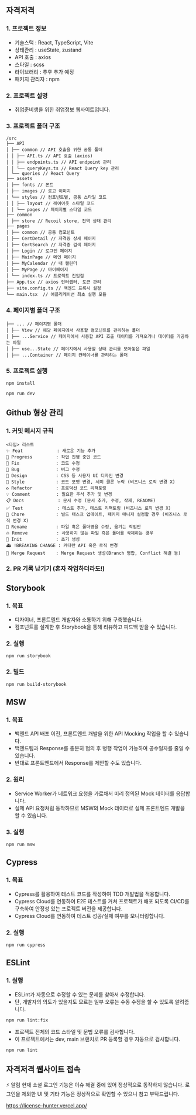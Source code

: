 ## 자격저격

### 1. 프로젝트 정보

- 기술스택 : React, TypeScript, Vite
- 상태관리 : useState, zustand
- API 호출 : axios
- 스타일 : scss
- 라이브러리 : 추후 추가 예정
- 패키지 관리자 : npm

### 2. 프로젝트 설명

- 취업준비생을 위한 취업정보 웹사이트입니다.

### 3. 프로젝트 폴더 구조

```
/src
├── API
│ ├── common // API 호출을 위한 공통 폴더
│ │ ├── API.ts // API 호출 (axios)
│ │ ├── endpoints.ts // API endpoint 관리
│ │ └── queryKeys.ts // React Query key 관리
│ └── queries // React Query
├── assets
│ ├── fonts // 폰트
│ ├── images // 로고 이미지
│ └── styles // 컴포넌트별, 공통 스타일 코드
│ │ ├── layout // 레이아웃 스타일 코드
│ │ └── pages // 페이지별 스타일 코드
├── common
│ ├── store // Recoil store, 전역 상태 관리
├── pages
│ ├── common // 공통 컴포넌트
│ ├── CertDetail // 자격증 상세 페이지
│ ├── CertSearch // 자격증 검색 페이지
│ ├── Login // 로그인 페이지
│ ├── MainPage // 메인 페이지
│ ├── MyCalendar // 내 캘린더
│ ├── MyPage // 마이페이지
│ └── index.ts // 프로젝트 진입점
├── App.tsx // axios 인터셉터, 토큰 관리
├── vite.config.ts // 백엔드 프록시 설정
└── main.tsx  // 애플리케이션 최초 실행 모듈
```

### 4. 페이지별 폴더 구조

```
├── ... // 페이지명 폴더
│ ├── View // 해당 페이지에서 사용할 컴포넌트를 관리하는 폴더
│ ├── ...Service // 페이지에서 사용할 API 호출 데이터를 가져오거나 데이터를 가공하는 파일
│ ├── use...State // 페이지에서 사용할 상태 관리를 모아놓은 파일
│ ├── ...Container // 페이지 컨테이너를 관리하는 폴더
```

### 5. 프로젝트 실행

```
npm install
```

```
npm run dev
```

## Github 형상 관리

### 1. 커밋 메시지 규칙

```
<타입> 리스트
✨ Feat             : 새로운 기능 추가
🚧 Progress         : 작업 진행 중인 코드
🎯 Fix              : 코드 수정
🐛 Bug              : 버그 수정
🎨 Design           : CSS 등 사용자 UI 디자인 변경
💄 Style            : 코드 포맷 변경, 세미 콜론 누락 (비즈니스 로직 변경 X)
♻️ Refactor         : 프로덕션 코드 리팩토링
💡 Comment          : 필요한 주석 추가 및 변경
📋 Docs             : 문서 수정 (문서 추가, 수정, 삭제, README)
✅ Test             : 테스트 추가, 테스트 리팩토링 (비즈니스 로직 변경 X)
🔖 Chore            : 빌드 태스크 업데이트, 패키지 매니저 설정할 경우 (비즈니스 로직 변경 X)
📝 Rename           : 파일 혹은 폴더명을 수정, 옮기는 작업만
🔥 Remove           : 사용하지 않는 파일 혹은 폴더를 삭제하는 경우
📌 Init             : 초기 생성
🚑 !BREAKING CHANGE : 커다란 API 혹은 로직 변경
🔔 Merge Request    : Merge Request 생성(Branch 병합, Conflict 해결 등)
```

### 2. PR 기록 남기기 (혼자 작업하더라도!)

## Storybook

### 1. 목표

- 디자이너, 프론트엔드 개발자와 소통하기 위해 구축했습니다.
- 컴포넌트를 설계한 후 Storybook을 통해 리뷰하고 피드백 받을 수 있습니다.

### 2. 실행

```
npm run storybook
```

### 2. 빌드

```
npm run build-storybook
```

## MSW

### 1. 목표

- 백엔드 API 배포 이전, 프론트엔드 개발을 위한 API Mocking 작업을 할 수 있습니다.
- 백엔드팀과 Response를 충분히 협의 후 병행 작업이 가능하여 공수일자를 줄일 수 있습니다.
- 반대로 프론트엔드에서 Response를 제안할 수도 있습니다.

### 2. 원리

- Service Worker가 네트워크 요청을 가로채서 미리 정의된 Mock 데이터를 응답합니다.
- 실제 API 요청처럼 동작하므로 MSW의 Mock 데이터로 실제 프론트엔드 개발을 할 수 있습니다.

### 3. 실행

```
npm run msw
```

## Cypress

### 1. 목표

- Cypress를 활용하여 테스트 코드를 작성하여 TDD 개발법을 적용합니다.
- Cypress Cloud를 연동하여 E2E 테스트를 거쳐 프로젝트가 배포 되도록 CI/CD를 구축하여 안정성 있는 프로젝트 버전을 제공합니다.
- Cypress Cloud를 연동하여 테스트 성공/실패 여부를 모니터링합니다.

### 2. 실행

```
npm run cypress
```

## ESLint

### 1. 실행

- ESLint가 자동으로 수정할 수 있는 문제를 찾아서 수정합니다.
- 단, 개발자의 의도가 있을지도 모르는 일부 오류는 수동 수정을 할 수 있도록 알려줍니다.

```
npm run lint:fix
```

- 프로젝트 전체의 코드 스타일 및 문법 오류를 검사합니다.
- 이 프로젝트에서는 dev, main 브랜치로 PR 등록할 경우 자동으로 검사합니다.

```
npm run lint
```

## 자격저격 웹사이트 접속

⚡ 알림
현재 소셜 로그인 기능은 이슈 해결 중에 있어 정상적으로 동작하지 않습니다.
로그인을 제외한 UI 및 기타 기능은 정상적으로 확인할 수 있으니 참고 부탁드립니다.

https://license-hunter.vercel.app/
